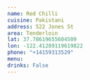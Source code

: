 ```yaml
---
name: Red Chilli
cuisine: Pakistani
address: 522 Jones St
area: Tenderloin
lat: 37.78619655604509
lon: -122.41289119619822
phone: "+14159313529"
menu:
drinks: False
---
```

